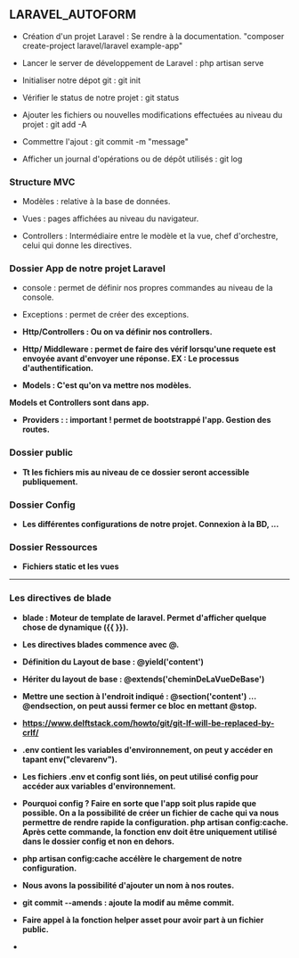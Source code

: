 ## LARAVEL_AUTOFORM

- Création d'un projet Laravel : Se rendre à la documentation. "composer create-project laravel/laravel example-app"

- Lancer le server de développement de Laravel : php artisan serve

- Initialiser notre dépot git : git init

- Vérifier le status de notre projet : git status

- Ajouter les fichiers ou nouvelles modifications effectuées au niveau du projet : git add -A

- Commettre l'ajout : git commit -m "message"

- Afficher un journal d'opérations ou de dépôt utilisés : git log


### Structure MVC

- Modèles : relative à la base de données.

- Vues : pages affichées au niveau du navigateur.

- Controllers : Intermédiaire entre le modèle et la vue, chef d'orchestre, celui qui donne les directives.


### Dossier App de notre projet Laravel

- console : permet de définir nos propres commandes au niveau de la console.

- Exceptions : permet de créer des exceptions.

- <strong>Http/Controllers :<strong> Ou on va définir nos controllers.

- <strong>Http/ Middleware : <strong> permet de faire des vérif lorsqu'une requete est envoyée avant d'envoyer une réponse. EX : Le processus d'authentification.


- <strong>Models : </strong> C'est qu'on va mettre nos modèles.

Models et Controllers sont dans app.

- <strong>Providers : </strong> : important ! permet de bootstrappé l'app. Gestion des routes.


### Dossier public

- Tt les fichiers mis au niveau de ce dossier seront accessible publiquement.

### Dossier Config

- Les différentes configurations de notre projet. Connexion à la BD, ... 

### Dossier Ressources

- Fichiers static et les vues



--------------------------------------------------------------------------
### Les directives de blade


- blade : Moteur de template de laravel. Permet d'afficher quelque chose de dynamique ({{ }}).

- Les directives blades commence avec @.
 
- Définition du Layout de base : @yield('content') 

- Hériter du layout de base : @extends('cheminDeLaVueDeBase')

- Mettre une section à l'endroit indiqué : @section('content')  ...  @endsection, on peut aussi fermer ce bloc en mettant @stop.

- https://www.delftstack.com/howto/git/git-lf-will-be-replaced-by-crlf/

- .env contient les variables d'environnement, on peut y accéder en tapant env("clevarenv").

- Les fichiers .env et config sont liés, on peut utilisé config pour accéder aux variables d'environnement.

- Pourquoi config ? Faire en sorte que l'app soit plus rapide que possible. On a la possibilité de créer un fichier de cache qui va nous permettre de rendre rapide la configuration. php artisan config:cache. Après cette commande, la fonction env doit être uniquement utilisé dans le dossier config et non en dehors.

- php artisan config:cache accélère le chargement de notre configuration.

- Nous avons la possibilité d'ajouter un nom à nos routes.

- git commit --amends : ajoute la modif au même commit.

- Faire appel à la fonction helper asset pour avoir part à un fichier public.

-